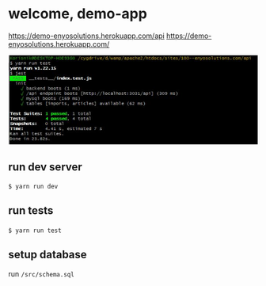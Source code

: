 
# welcome, demo-app
  https://demo-enyosolutions.herokuapp.com/api
  https://demo-enyosolutions.herokuapp.com/

[![NextJS](apitests.jpg)](https://demo-enyosolutions.herokuapp.com/api)

## run dev server

`$ yarn run dev`

## run tests

`$ yarn run test`

## setup database
  run `/src/schema.sql`
